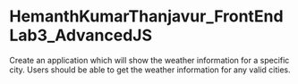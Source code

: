 # HemanthKumarThanjavur_FrontEndLab3_AdvancedJS

Create an application which will show the weather information for a specific city.
Users should be able to get the weather information for any valid cities.

